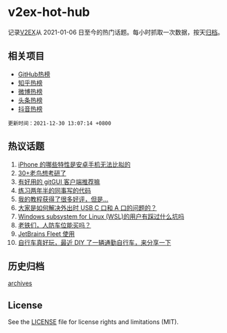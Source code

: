 # v2ex-hot-hub

 记录[V2EX](https://www.v2ex.com/)从 2021-01-06 日至今的热门话题。每小时抓取一次数据，按天[归档](archives)。
 
 ## 相关项目

- [GitHub热榜](https://github.com/snaildev/github-hot-hub)
- [知乎热榜](https://github.com/snaildev/zhihu-hot-hub)
- [微博热榜](https://github.com/snaildev/weibo-hot-hub)
- [头条热榜](https://github.com/snaildev/toutiao-hot-hub)
- [抖音热榜](https://github.com/snaildev/douyin-hot-hub)


 `更新时间：2021-12-30 13:07:14 +0800`

## 热议话题

1. [iPhone 的哪些特性是安卓手机无法比拟的](https://www.v2ex.com/t/825098)
1. [30+老鸟想考研了](https://www.v2ex.com/t/825094)
1. [有好用的 gitGUI 客户端推荐嘛](https://www.v2ex.com/t/825106)
1. [练习两年半的同事写的代码](https://www.v2ex.com/t/825212)
1. [我的教程获得了很多好评，但是...](https://www.v2ex.com/t/825222)
1. [大家是如何解决外出时 USB C 口和 A 口的问题的？](https://www.v2ex.com/t/825150)
1. [Windows subsystem for Linux (WSL)的用户有踩过什么坑吗](https://www.v2ex.com/t/825188)
1. [老铁们，人防车位能买吗？](https://www.v2ex.com/t/825172)
1. [JetBrains Fleet 使用](https://www.v2ex.com/t/825075)
1. [自行车真好玩，最近 DIY 了一辆通勤自行车，来分享一下](https://www.v2ex.com/t/825082)

## 历史归档

[archives](archives)

## License

See the [LICENSE](LICENSE) file for license rights and limitations (MIT).
